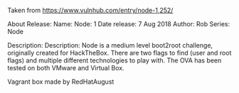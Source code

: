 Taken from https://www.vulnhub.com/entry/node-1,252/ 

About Release:
    Name: Node: 1
    Date release: 7 Aug 2018
    Author: Rob
    Series: Node

Description:
Description: Node is a medium level boot2root challenge, originally created for HackTheBox. There are two flags to find (user and root flags) and multiple different technologies to play with. The OVA has been tested on both VMware and Virtual Box.

Vagrant box made by RedHatAugust
